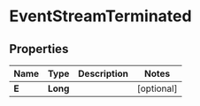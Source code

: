 

# EventStreamTerminated


## Properties

| Name | Type | Description | Notes |
|------------ | ------------- | ------------- | -------------|
|**E** | **Long** |  |  [optional] |



